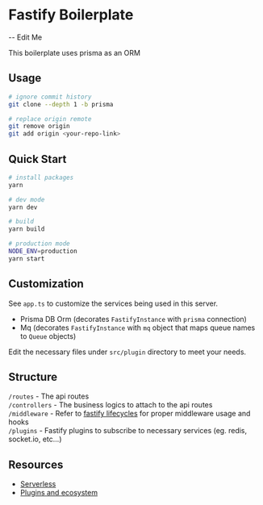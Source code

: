 # Fastify Boilerplate

-- Edit Me

This boilerplate uses prisma as an ORM

## Usage
```bash
# ignore commit history
git clone --depth 1 -b prisma

# replace origin remote
git remove origin
git add origin <your-repo-link>
```

## Quick Start
```bash
# install packages
yarn

# dev mode
yarn dev

# build
yarn build

# production mode
NODE_ENV=production
yarn start
```

## Customization
See `app.ts` to customize the services being used in this server.

- Prisma DB Orm (decorates `FastifyInstance` with `prisma` connection)
- Mq (decorates `FastifyInstance` with `mq` object that maps queue names to `Queue` objects)

Edit the necessary files under `src/plugin` directory to meet your needs.

## Structure
`/routes` - The api routes\
`/controllers` - The business logics to attach to the api routes\
`/middleware` - Refer to [fastify lifecycles](https://fastify.dev/docs/latest/Reference/Lifecycle/#lifecycle) for proper middleware usage and hooks\
`/plugins` - Fastify plugins to subscribe to necessary services (eg. redis, socket.io, etc...)

## Resources
- [Serverless](https://fastify.dev/docs/v4.15.x/Guides/Serverless/)
- [Plugins and ecosystem](https://fastify.dev/ecosystem/)
